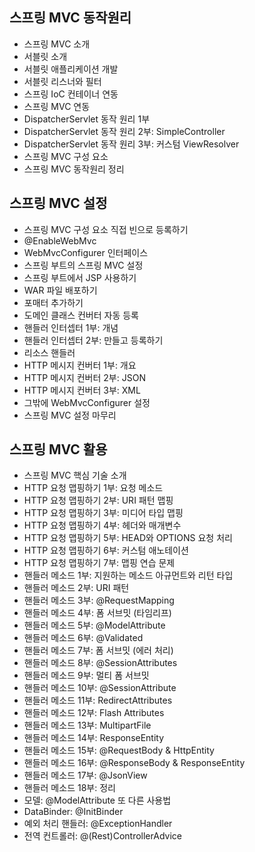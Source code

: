 ## 스프링 MVC 동작원리

- 스프링 MVC 소개
- 서블릿 소개
- 서블릿 애플리케이션 개발
- 서블릿 리스너와 필터
- 스프링 IoC 컨테이너 연동
- 스프링 MVC 연동
- DispatcherServlet 동작 원리 1부
- DispatcherServlet 동작 원리 2부: SimpleController
- DispatcherServlet 동작 원리 3부: 커스텀 ViewResolver
- 스프링 MVC 구성 요소
- 스프링 MVC 동작원리 정리

## 스프링 MVC 설정

- 스프링 MVC 구성 요소 직접 빈으로 등록하기
- @EnableWebMvc
- WebMvcConfigurer 인터페이스
- 스프링 부트의 스프링 MVC 설정
- 스프링 부트에서 JSP 사용하기
- WAR 파일 배포하기
- 포매터 추가하기
- 도메인 클래스 컨버터 자동 등록
- 핸들러 인터셉터 1부: 개념
- 핸들러 인터셉터 2부: 만들고 등록하기
- 리소스 핸들러
- HTTP 메시지 컨버터 1부: 개요
- HTTP 메시지 컨버터 2부: JSON
- HTTP 메시지 컨버터 3부: XML
- 그밖에 WebMvcConfigurer 설정
- 스프링 MVC 설정 마무리

## 스프링 MVC 활용

- 스프링 MVC 핵심 기술 소개
- HTTP 요청 맵핑하기 1부: 요청 메소드
- HTTP 요청 맵핑하기 2부: URI 패턴 맵핑
- HTTP 요청 맵핑하기 3부: 미디어 타입 맵핑
- HTTP 요청 맵핑하기 4부: 헤더와 매개변수
- HTTP 요청 맵핑하기 5부: HEAD와 OPTIONS 요청 처리
- HTTP 요청 맵핑하기 6부: 커스텀 애노테이션
- HTTP 요청 맵핑하기 7부: 맵핑 연습 문제
- 핸들러 메소드 1부: 지원하는 메소드 아규먼트와 리턴 타입
- 핸들러 메소드 2부: URI 패턴
- 핸들러 메소드 3부: @RequestMapping
- 핸들러 메소드 4부: 폼 서브밋 (타임리프)
- 핸들러 메소드 5부: @ModelAttribute
- 핸들러 메소드 6부: @Validated
- 핸들러 메소드 7부: 폼 서브밋 (에러 처리)
- 핸들러 메소드 8부: @SessionAttributes
- 핸들러 메소드 9부: 멀티 폼 서브밋
- 핸들러 메소드 10부: @SessionAttribute
- 핸들러 메소드 11부: RedirectAttributes
- 핸들러 메소드 12부: Flash Attributes
- 핸들러 메소드 13부: MultipartFile
- 핸들러 메소드 14부: ResponseEntity
- 핸들러 메소드 15부: @RequestBody & HttpEntity
- 핸들러 메소드 16부: @ResponseBody & ResponseEntity
- 핸들러 메소드 17부: @JsonView
- 핸들러 메소드 18부: 정리
- 모델: @ModelAttribute 또 다른 사용법
- DataBinder: @InitBinder
- 예외 처리 핸들러: @ExceptionHandler
- 전역 컨트롤러: @(Rest)ControllerAdvice
